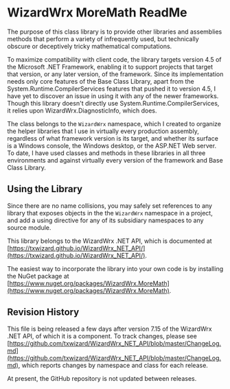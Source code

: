 # WizardWrx MoreMath ReadMe

The purpose of this class library is to provide other libraries and assemblies
methods that perform a variety of infrequently used, but technically obscure or
deceptively tricky mathematical computations.

To maximize compatibility with client code, the library targets version 4.5 of
the Microsoft .NET Framework, enabling it to support projects that target that
version, or any later version, of the framework. Since its implementation needs
only core features of the Base Class Library, apart from the
System.Runtime.CompilerServices features that pushed it to version 4.5, I have
yet to discover an issue in using it with any of the newer frameworks.  Though
this library doesn't directly use System.Runtime.CompilerServices, it relies
upon WizardWrx.DiagnosticInfo, which does.

The class belongs to the `WizardWrx` namespace, which I created to organize the
helper libraries that I use in virtually every production assembly, regardless
of what framework version is its target, and whether its surface is a Windows
console, the Windows desktop, or the ASP.NET Web server. To date, I have used
classes and methods in these libraries in all three environments and against
virtually every version of the framework and Base Class Library.

## Using the Library

Since there are no name collisions, you may safely set references to any library
that exposes objects in the the `WizardWrx` namespace in a project, and add a
using directive for any of its subsidiary namespaces to any source module.

This library belongs to the WizardWrx .NET API, which is documented at
[https://txwizard.github.io/WizardWrx_NET_API/](https://txwizard.github.io/WizardWrx_NET_API/).

The easiest way to incorporate the library into your own code is by installing the NuGet package at
[https://www.nuget.org/packages/WizardWrx.MoreMath](https://www.nuget.org/packages/WizardWrx.MoreMath).

## Revision History

This file is being released a few days after version 7.15 of the WizardWrx .NET
API, of which it is a component. To track changes, please see
[https://github.com/txwizard/WizardWrx_NET_API/blob/master/ChangeLog.md](https://github.com/txwizard/WizardWrx_NET_API/blob/master/ChangeLog.md),
which reports changes by namespace and class for each release.

At present, the GitHub repository is not updated between releases.